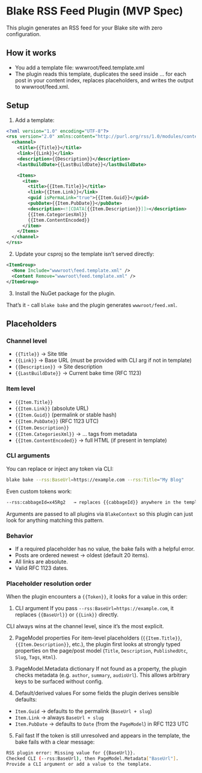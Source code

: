 # Blake RSS Feed Plugin (MVP Spec)

This plugin generates an RSS feed for your Blake site with zero configuration.

## How it works

* You add a template file: wwwroot/feed.template.xml
* The plugin reads this template, duplicates the <item> seed inside <Items>…</Items> for each post in your content index, replaces placeholders, and writes the output to wwwroot/feed.xml.

## Setup

1. Add a template:

```xml
<?xml version="1.0" encoding="UTF-8"?>
<rss version="2.0" xmlns:content="http://purl.org/rss/1.0/modules/content/">
  <channel>
    <title>{{Title}}</title>
    <link>{{Link}}</link>
    <description>{{Description}}</description>
    <lastBuildDate>{{LastBuildDate}}</lastBuildDate>

    <Items>
      <item>
        <title>{{Item.Title}}</title>
        <link>{{Item.Link}}</link>
        <guid isPermaLink="true">{{Item.Guid}}</guid>
        <pubDate>{{Item.PubDate}}</pubDate>
        <description><![CDATA[{{Item.Description}}]]></description>
        {{Item.CategoriesXml}}
        {{Item.ContentEncoded}}
      </item>
    </Items>
  </channel>
</rss>
```

2. Update your csproj so the template isn’t served directly:
```xml
<ItemGroup>
  <None Include="wwwroot\feed.template.xml" />
  <Content Remove="wwwroot\feed.template.xml" />
</ItemGroup>
```

3. Install the NuGet package for the plugin.

That’s it - call `blake bake` and the plugin generates `wwwroot/feed.xml`.

## Placeholders

### Channel level

* `{{Title}}` → Site title
* `{{Link}}` → Base URL (must be provided with CLI arg if not in template)
* `{{Description}}` → Site description
* `{{LastBuildDate}}` → Current bake time (RFC 1123)

### Item level

* `{{Item.Title}}`
* `{{Item.Link}}` (absolute URL)
* `{{Item.Guid}}` (permalink or stable hash)
* `{{Item.PubDate}}` (RFC 1123 UTC)
* `{{Item.Description}}`
* `{{Item.CategoriesXml}}` → <category>…</category> tags from metadata
* `{{Item.ContentEncoded}}` → full HTML (if present in template)

### CLI arguments

You can replace or inject any token via CLI:
```bash
blake bake --rss:BaseUrl=https://example.com --rss:Title="My Blog"
```

Even custom tokens work:
```bash
--rss:cabbageId=x45Rg2   → replaces {{cabbageId}} anywhere in the template
```

Arguments are passed to all plugins via `BlakeContext` so this plugin can just look for anything matching this pattern.

### Behavior

* If a required placeholder has no value, the bake fails with a helpful error.
* Posts are ordered newest → oldest (default 20 items).
* All links are absolute.
* Valid RFC 1123 dates.

### Placeholder resolution order

When the plugin encounters a `{{Token}}`, it looks for a value in this order:

1. CLI argument
If you pass `--rss:BaseUrl=https://example.com`, it replaces `{{BaseUrl}}` or `{{Link}}` directly.

CLI always wins at the channel level, since it’s the most explicit.

2. PageModel properties
For item-level placeholders (`{{Item.Title}}`, `{{Item.Description}}`, etc.), the plugin first looks at strongly typed properties on the page/post model (`Title`, `Description`, `PublishedUtc`, `Slug`, `Tags`, `Html`).

3. PageModel.Metadata dictionary
If not found as a property, the plugin checks metadata (e.g. `author`, `summary`, `audioUrl`). This allows arbitrary keys to be surfaced without config.

4. Default/derived values
For some fields the plugin derives sensible defaults:

* `Item.Guid` → defaults to the permalink (`BaseUrl + slug`)
* `Item.Link` → always `BaseUrl + slug`
* `Item.PubDate` → defaults to `Date` (from the `PageModel`) in RFC 1123 UTC

5. Fail fast
If the token is still unresolved and appears in the template, the bake fails with a clear message:

```bash
RSS plugin error: Missing value for {{BaseUrl}}.
Checked CLI (--rss:BaseUrl), then PageModel.Metadata["BaseUrl"].
Provide a CLI argument or add a value to the template.
```
